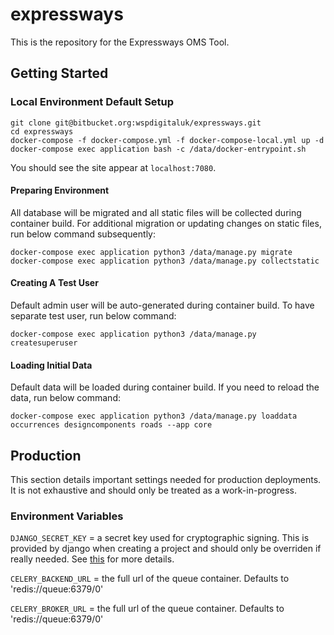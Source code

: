 # expressways

This is the repository for the Expressways OMS Tool.

## Getting Started
### Local Environment Default Setup
```
git clone git@bitbucket.org:wspdigitaluk/expressways.git
cd expressways
docker-compose -f docker-compose.yml -f docker-compose-local.yml up -d
docker-compose exec application bash -c /data/docker-entrypoint.sh
```
You should see the site appear at `localhost:7080`.

#### Preparing Environment
All database will be migrated and all static files will be collected during container build. 
For additional migration or updating changes on static files, run below command subsequently:
```
docker-compose exec application python3 /data/manage.py migrate
docker-compose exec application python3 /data/manage.py collectstatic
```

#### Creating A Test User
Default admin user will be auto-generated during container build. To have separate test user, run below command:
```
docker-compose exec application python3 /data/manage.py createsuperuser
```

#### Loading Initial Data
Default data will be loaded during container build. If you need to reload the data, run below command:
```
docker-compose exec application python3 /data/manage.py loaddata occurrences designcomponents roads --app core
```

## Production
This section details important settings needed for production deployments.  It is
not exhaustive and should only be treated as a work-in-progress.

### Environment Variables
`DJANGO_SECRET_KEY` = a secret key used for cryptographic signing.  This is provided
by django when creating a project and should only be overriden if really needed.  See [this](https://docs.djangoproject.com/en/2.1/ref/settings/#secret-key) for more details.

`CELERY_BACKEND_URL` = the full url of the queue container.  Defaults to 'redis://queue:6379/0'

`CELERY_BROKER_URL` = the full url of the queue container.  Defaults to 'redis://queue:6379/0'
